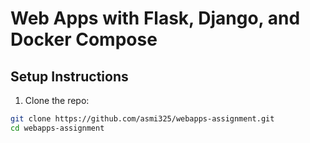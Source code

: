 # Web Apps with Flask, Django, and Docker Compose

## Setup Instructions

1. Clone the repo:
```bash
git clone https://github.com/asmi325/webapps-assignment.git
cd webapps-assignment
